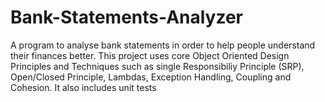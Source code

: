 # Bank-Statements-Analyzer
A program to analyse bank statements in order to help people understand their finances better. This project uses core Object Oriented Design Principles and Techniques such as single Responsibiliy Principle (SRP), Open/Closed Principle, Lambdas, Exception Handling, Coupling and Cohesion. It also includes unit tests
